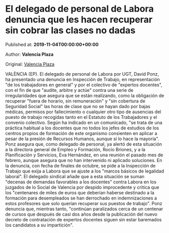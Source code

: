 
# El delegado de personal de Labora denuncia que les hacen recuperar sin cobrar las clases no dadas

Published at: **2019-11-04T00:00:00+00:00**

Author: **Valencia Plaza**

Original: [Valencia Plaza](https://valenciaplaza.com/el-delegado-de-personal-de-labora-denuncia-que-les-hacen-recuperar-sin-cobrar-las-clases-no-dadas)

VALÈNCIA (EP). El delegado de personal de Labora por UGT, David Ponz, ha presentado una denuncia en Inspección de Trabajo, en representación "de los trabajadores en general" y por el colectivo de "expertos docentes", con el fin de que "audite, arbitre y actúe" contra una serie de irregularidades que asegura que se están realizando, como la obligación de recuperar "fuera de horario, sin remuneración" y "sin cobertura de Seguridad Social" las horas de clase que no se hayan dado por bajas médicas, permisos por fallecimiento o cualquier otro tipo de ausencias del puesto de trabajo recogidas tanto en el Estatuto de los Trabajadores y el convenio colectivo.
Según ha indicado en un comunicado, "se trata de una práctica habitual a los docentes que no todos los jefes de estudios de los centros propios de formación de este organismo consienten en aplicar a pesar de la presión de Recursos Humanos, aunque sí lo hace la mayoría".
Ponz asegura que, como delegado de personal, ya alertó de esta situación a la directora general de Empleo y Formación, Rocío Briones, y a la Planificación y Servicios, Eva Hernández, en una reunión el pasado mes de febrero, aunque asegura que no han intervenido ni aplicado soluciones. En la denuncia, con fecha de finales de octubre, se pide a la Inspección de Trabajo que exija a Labora que se ajuste a los "marcos básicos de legalidad laboral".
El delegado sindical añade que a esta situación se suman "decenas de demandas favorables a los docentes" contra Labora en los juzgados de lo Social de Valencia por despido improcedente y critica que los "centenares de miles de euros que deberían haberse destinado a la formación para desempleados se han derrochado en indemnizaciones a estos profesores que solo querían recuperar sus puestos de trabajo".
Ponz denuncia que, mientras tanto, "continúan paralizados cerca de un centenar de cursos que después de casi dos años desde la publicación del nuevo decreto de contratación de expertos docentes siguen sin estar baremados los candidatos a su impartición".
